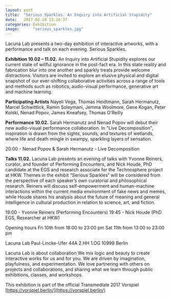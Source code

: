```yaml
---
layout: post
title:  "Serious Sparkles. An Inquiry into Artificial Stupidity"
date:   2017-02-10 13:16:37
categories: Exhibition
image:	    "serious_sparkles.jpg"
---
```


Lacuna Lab presents a two-day exhibition of interactive artworks, with a performance and talk on each evening. Serious Sparkles. 

**Exhibition 10.02 – 11.02.**
An Inquiry into Artificial Stupidity explores our current state of willful ignorance in the post-fact era. In this state reality and fabrication blur into one another and sparkly treats provide welcome distractions. Visitors are invited to explore an elusive physical and digital snapshot of our ever-shifting collaborative activities across a range of tools and methods such as robotics, audio-visual performance, generative art and machine learning.

**Participating Artists**
Nayeli Vega, Thomas Heidtmann, Sarah Hermanutz, Marcel Schwittlick, Ramin Soleymani, Jemma Woolmore, Gene Kogan, Peter Kolski, Nenad Popov, James Kneafsey, Thomas O'Reilly

**Performance 10.02.**
Sarah Hermanutz and Nenad Popov will debut their new audio-visual performance collaboration. In "Live Decomposition", inspiration is drawn from the sights, sounds, and textures of wetlands, where life and death mingle in swampy, sparkling layers of sensation.

20:00 - Nenad Popov & Sarah Hermanutz - Live Decomposition

**Talks 11.02.**
Lacuna Lab presents an evening of talks with Yvonne Reiners, curator, and founder of Performing Encounters, and Nick Houde, PhD candidate at the EGS and research associate for the Technosphere project at HKW. Themes in the exhibit “Serious Sparkles“ will be considered from the perspective of each speaker’s own curatorial and philosophical research. Reiners will discuss self-empowerment and human-machine interactions within the current media environment of fake news and memes, while Houde shares his analysis about the future of meaning and general intelligence in cultural production in relation to science, art, and fiction. 

19:00 - Yvonne Reiners (Performing Encounters)
19:45 - Nick Houde (PhD EGS, Researcher at HKW) 

Opening hours
Fri 10th from 18:00 to 23:00 pm
Sat 11th from 13:00 to 23:00 pm


Lacuna Lab
Paul-Lincke-Ufer 44A 
2.HH 1.OG 
10999 Berlin

Lacuna Lab is about collaboration
We mix logic and beauty to create interactive works for us and for you. We are driven by imagination, playfulness, and experimentation. We love partnering with others on projects and collaborations, and sharing what we learn through public exhibitions, classes, and workshops.

This exhibition is part of the official Transmediale 2017 Vorspiel [https://vorspiel.berlin/](https://vorspiel.berlin/)